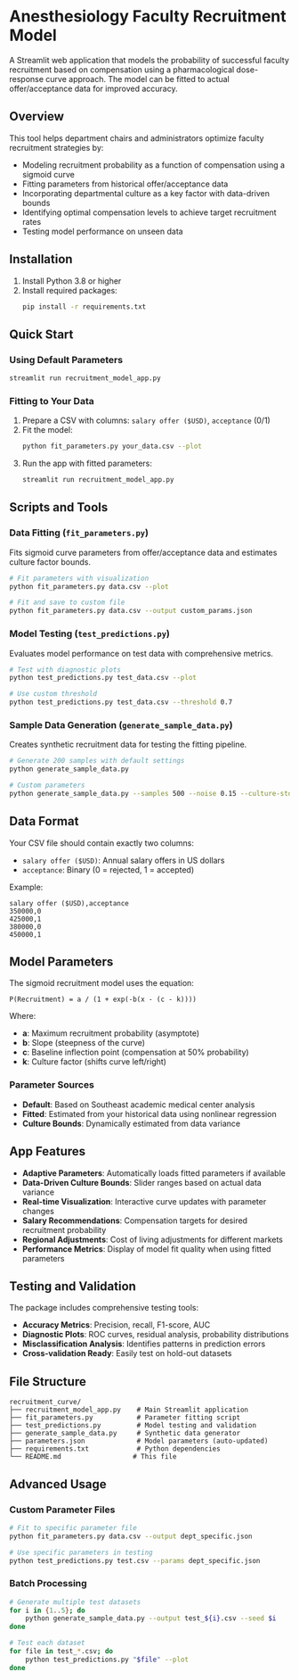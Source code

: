 # Anesthesiology Faculty Recruitment Model

A Streamlit web application that models the probability of successful faculty recruitment based on compensation using a pharmacological dose-response curve approach. The model can be fitted to actual offer/acceptance data for improved accuracy.

## Overview

This tool helps department chairs and administrators optimize faculty recruitment strategies by:
- Modeling recruitment probability as a function of compensation using a sigmoid curve
- Fitting parameters from historical offer/acceptance data
- Incorporating departmental culture as a key factor with data-driven bounds
- Identifying optimal compensation levels to achieve target recruitment rates
- Testing model performance on unseen data

## Installation

1. Install Python 3.8 or higher
2. Install required packages:
   ```bash
   pip install -r requirements.txt
   ```

## Quick Start

### Using Default Parameters
```bash
streamlit run recruitment_model_app.py
```

### Fitting to Your Data
1. Prepare a CSV with columns: `salary offer ($USD)`, `acceptance` (0/1)
2. Fit the model:
   ```bash
   python fit_parameters.py your_data.csv --plot
   ```
3. Run the app with fitted parameters:
   ```bash
   streamlit run recruitment_model_app.py
   ```

## Scripts and Tools

### Data Fitting (`fit_parameters.py`)
Fits sigmoid curve parameters from offer/acceptance data and estimates culture factor bounds.

```bash
# Fit parameters with visualization
python fit_parameters.py data.csv --plot

# Fit and save to custom file
python fit_parameters.py data.csv --output custom_params.json
```

### Model Testing (`test_predictions.py`)
Evaluates model performance on test data with comprehensive metrics.

```bash
# Test with diagnostic plots
python test_predictions.py test_data.csv --plot

# Use custom threshold
python test_predictions.py test_data.csv --threshold 0.7
```

### Sample Data Generation (`generate_sample_data.py`)
Creates synthetic recruitment data for testing the fitting pipeline.

```bash
# Generate 200 samples with default settings
python generate_sample_data.py

# Custom parameters
python generate_sample_data.py --samples 500 --noise 0.15 --culture-std 30
```

## Data Format

Your CSV file should contain exactly two columns:
- `salary offer ($USD)`: Annual salary offers in US dollars
- `acceptance`: Binary (0 = rejected, 1 = accepted)

Example:
```csv
salary offer ($USD),acceptance
350000,0
425000,1
380000,0
450000,1
```

## Model Parameters

The sigmoid recruitment model uses the equation:
```
P(Recruitment) = a / (1 + exp(-b(x - (c - k))))
```

Where:
- **a**: Maximum recruitment probability (asymptote)
- **b**: Slope (steepness of the curve)
- **c**: Baseline inflection point (compensation at 50% probability)
- **k**: Culture factor (shifts curve left/right)

### Parameter Sources
- **Default**: Based on Southeast academic medical center analysis
- **Fitted**: Estimated from your historical data using nonlinear regression
- **Culture Bounds**: Dynamically estimated from data variance

## App Features

- **Adaptive Parameters**: Automatically loads fitted parameters if available
- **Data-Driven Culture Bounds**: Slider ranges based on actual data variance
- **Real-time Visualization**: Interactive curve updates with parameter changes
- **Salary Recommendations**: Compensation targets for desired recruitment probability
- **Regional Adjustments**: Cost of living adjustments for different markets
- **Performance Metrics**: Display of model fit quality when using fitted parameters

## Testing and Validation

The package includes comprehensive testing tools:

- **Accuracy Metrics**: Precision, recall, F1-score, AUC
- **Diagnostic Plots**: ROC curves, residual analysis, probability distributions
- **Misclassification Analysis**: Identifies patterns in prediction errors
- **Cross-validation Ready**: Easily test on hold-out datasets

## File Structure

```
recruitment_curve/
├── recruitment_model_app.py    # Main Streamlit application
├── fit_parameters.py           # Parameter fitting script
├── test_predictions.py         # Model testing and validation
├── generate_sample_data.py     # Synthetic data generator
├── parameters.json             # Model parameters (auto-updated)
├── requirements.txt            # Python dependencies
└── README.md                  # This file
```

## Advanced Usage

### Custom Parameter Files
```bash
# Fit to specific parameter file
python fit_parameters.py data.csv --output dept_specific.json

# Use specific parameters in testing
python test_predictions.py test.csv --params dept_specific.json
```

### Batch Processing
```bash
# Generate multiple test datasets
for i in {1..5}; do
    python generate_sample_data.py --output test_${i}.csv --seed $i
done

# Test each dataset
for file in test_*.csv; do
    python test_predictions.py "$file" --plot
done
```